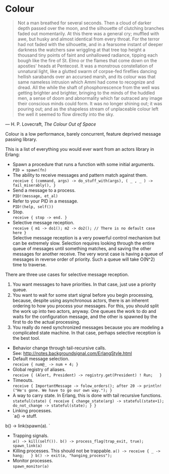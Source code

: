 # Colour

> Not a man breathed for several seconds. Then a cloud of darker depth
passed over the moon, and the silhouette of clutching branches faded
out momentarily. At this there was a general cry; muffled with awe,
but husky and almost identical from every throat. For the terror had
not faded with the silhouette, and in a fearsome instant of deeper
darkness the watchers saw wriggling at that tree top height a thousand
tiny points of faint and unhallowed radiance, tipping each bough like
the fire of St. Elmo or the flames that come down on the apostles'
heads at Pentecost. It was a monstrous constellation of unnatural
light, like a glutted swarm of corpse-fed fireflies dancing hellish
sarabands over an accursed marsh, and its colour was that same
nameless intrusion which Ammi had come to recognize and dread. All the
while the shaft of phosphorescence from the well was getting brighter
and brighter, bringing to the minds of the huddled men, a sense of
doom and abnormality which far outraced any image their conscious
minds could form. It was no longer shining out; it was pouring out;
and as the shapeless stream of unplaceable colour left the well it
seemed to flow directly into the sky.

— H. P. Lovecraft, *The Colour Out of Space*

Colour is a low performance, barely concurrent, feature deprived message
passing library.

This is a list of everything you would ever want from an actors library in Erlang:
- Spawn a procedure that runs a function with some initial arguments.  
`PID = spawn(fn)`  
- The ability to receive messages and pattern match against them.  
`receive {
  (command, args) -> do_stuff_with(args),
  ( _ , _ ) -> fail_miserably(),
}`  
- Send a message to a process.  
`PID!(message, et_al)`  
- Refer to your PID in a message.  
`PID!(help, self())`  
- Stop.  
`receive {
  stop -> end.
}`  
- Selective message reception.  
`receive {
  m1 -> do1();
  m2 -> do2();
  // There is no default case here
}`  
Selective message reception is a very powerful control mechanism but can be
extremely slow. Selection requires looking through the entire queue of messages
until something matches, and saving the other messages for another receive.
The very worst case is having a queue of messages in reverse order of priority.
Such a queue will take O(N^2) time to traverse.

There are three use cases for selective message reception.
1. You want messages to have priorities. In that case, just use a priority queue.
2. You want to wait for some start signal before you begin processing, because,
despite using asynchronous actors, there is an inherent ordering to how you process
your messages. For this, you should split the work up into two actors, anyway.
One queues the work to do and waits for the configuration message, and the other
is spawned by the first to do the actual processing.
3. You really do need synchronized messages because you are modeling a complicated
state machine. In that case, perhaps selective reception is the best tool.  
- Behavior change through tail-recursive calls.  
See: http://notes.backgroundsignal.com/ErlangStyle.html  
- Default message selection.  
`receive {
  num@_ -> num + 4;
}`  
- Global registry of aliases.  
`receive {
  (Alert, President) -> registry.get(President) ! Run;  
}`  
- Timeouts.  
`receive {
  ImportantMessage -> folow_orders();
  after 20 -> println!("He's gone. We have to go our own way.");
}`  
- A way to carry state. In Erlang, this is done with tail recursive functions.  
`stateful(state) {
    receive {
      change_state(arg) -> stateful(state+1);
      do_not_change -> stateful(state);
    }
}`  
- Linking processes.  
`a() ->
  stuff.

 b() ->
   link(spawn(a).
`  
- Trapping signals.  
`a() ->
  kill(self()).
 b() ->
  process_flag(trap_exit, true);
  spawn_link(a)`  
- Killing processes. This should not be trappable.
`a() ->
  receive {
  _ -> hang;  
}
 b() ->
 exit(a, "hanging_process");
 `  
- Monitor processes.  
` spawn_monitor(a) `  
